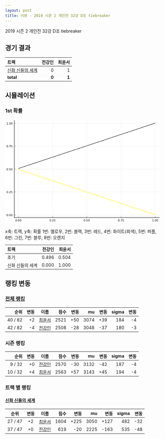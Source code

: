 ```yaml
---
layout: post
title: 리뷰 - 2019 시즌 2 개인전 32강 D조 tiebreaker
---
```


2019 시즌 2 개인전 32강 D조 tiebreaker


## 경기 결과

| 트랙 | 전강인 | 최윤서 |
|:---|---:|---:|
| [신화 신들의 세계](../shinsegye) | 0 | 1 |
| __total__ |__0__ |__1__ |



## 시뮬레이션


### 1st 확률


![](../images/s2019-2-1-4-t-1st.png)

x축: 트랙, y축: 확률
1번: 옐로우, 2번: 블랙, 3번: 레드, 4번: 화이트(회색), 5번: 퍼플, 6번: 그린, 7번: 블루, 8번: 오렌지

| 트랙 | 전강인 | 최윤서 |
|:---|---:|---:|
| 초기 | 0.496 | 0.504 |
| 신화 신들의 세계 | 0.000 | 1.000 |


## 랭킹 변동


### [전체 랭킹](../singles-full)

| 순위 | 변동 | 이름 | 점수 | 변동 | mu | 변동 | sigma | 변동 |
|---:|---:|:---:|---:|---:|---:|---:|---:|---:|
| 40 / 82 | +2 | [최윤서](../choiyunseo) | 2521 | +50 | 3074 | +39 | 184 | -4 |
| 42 / 82 | -4 | [전강인](../jeongangin) | 2508 | -28 | 3048 | -37 | 180 | -3 |

### 시즌 랭킹

| 순위 | 변동 | 이름 | 점수 | 변동 | mu | 변동 | sigma | 변동 |
|---:|---:|:---:|---:|---:|---:|---:|---:|---:|
| 9 / 32 | +0 | [전강인](../jeongangin) | 2570 | -30 | 3132 | -42 | 187 | -4 |
| 10 / 32 | +4 | [최윤서](../choiyunseo) | 2563 | +57 | 3143 | +45 | 194 | -4 |

### 트랙 별 랭킹


#### [신화 신들의 세계](../shinsegye)

| 순위 | 변동 | 이름 | 점수 | 변동 | mu | 변동 | sigma | 변동 |
|:---:|:---:|:---:|---:|---:|---:|---:|---:|---:|
| 27 / 47 | +2 | [최윤서](../choiyunseo) | 1604 | +225 | 3050 | +127 | 482 | -32 |
| 37 / 47 | +0 | [전강인](../jeongangin) | 619 | -20 | 2225 | -163 | 535 | -48 |
